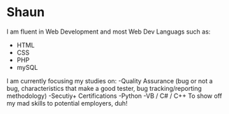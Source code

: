 # Shaun
I am fluent in Web Development and most Web Dev Languags such as:
* HTML
* CSS
* PHP
* mySQL

I am currently focusing my studies on:
-Quality Assurance (bug or not a bug, characteristics that make a good tester, bug tracking/reporting methodology)
-Secutiy+ Certifications
-Python
-VB / C# / C++
To show off my mad skills to potential employers, duh!
